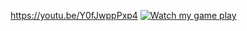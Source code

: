 https://youtu.be/Y0fJwppPxp4
[![Watch my game play](https://img.youtube.com/vi/Y0fJwppPxp4/0.jpg)]([https://youtu.be/Y0fJwppPxp4](https://youtu.be/Y0fJwppPxp4))
